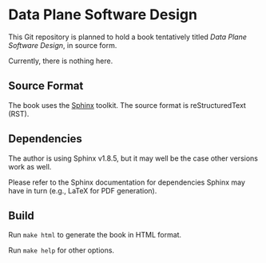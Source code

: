 # Data Plane Software Design

This Git repository is planned to hold a book tentatively titled *Data
Plane Software Design*, in source form.

Currently, there is nothing here.

## Source Format

The book uses the [Sphinx](https://www.sphinx-doc.org/) toolkit. The
source format is reStructuredText (RST).

## Dependencies

The author is using Sphinx v1.8.5, but it may well be the case other
versions work as well.

Please refer to the Sphinx documentation for dependencies Sphinx may
have in turn (e.g., LaTeX for PDF generation).

## Build

Run
`make html`
to generate the book in HTML format.

Run
`make help`
for other options.
